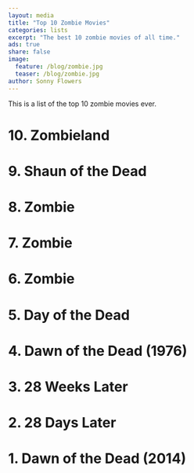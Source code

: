 ```yaml
---
layout: media
title: "Top 10 Zombie Movies"
categories: lists
excerpt: "The best 10 zombie movies of all time."
ads: true
share: false
image:
  feature: /blog/zombie.jpg
  teaser: /blog/zombie.jpg
author: Sonny Flowers
---
```


This is a list of the top 10 zombie movies ever.

# 10. Zombieland

# 9. Shaun of the Dead

# 8. Zombie

# 7. Zombie

# 6. Zombie

# 5. Day of the Dead

# 4. Dawn of the Dead (1976)

# 3. 28 Weeks Later

# 2. 28 Days Later

# 1. Dawn of the Dead (2014)
